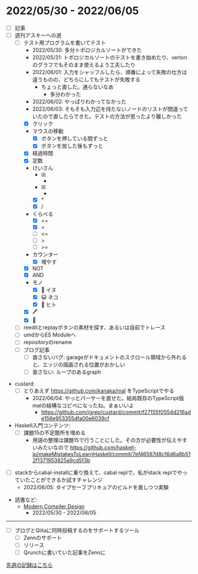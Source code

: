 # 2022/05/30 - 2022/06/05

- [ ] 記事
- [ ] 週刊アスキーへの道
    - [ ] テスト用プログラムを書いてテスト
        - 2022/05/30: 多分トポロジカルソートができた
        - 2022/05/31: トポロジカルソートのテストを書き始めたり、vertonのグラフでもそのまま使えるよう工夫したり
        - 2022/06/01: 入力をシャッフルしたら、順番によって失敗の仕方は違うものの、どちらにしてもテストが失敗する
            - ちょっと直した。通らないなあ
                - 多分わかった
        - 2022/06/02: やっぱりわかってなかった
        - 2022/06/03: そもそも入力辺を持たないノードのリストが間違っていたので直したらできた。テストの方法が思ったより難しかった
        - [x] クリック
        - マウスの移動
            - [x] ボタンを押している間ずっと
            - [x] ボタンを放した後もずっと
        - [x] 経過時間
        - [x] 定数
        - けいさん
            - [x] +
            - [x] -
            - [x] \*
            - [x] /
        - くらべる
            - [x] ==
            - [x] \<
            - [ ] \<=
            - [ ] \>
            - [ ] \>=
        - カウンター
            - [x] 増やす
        - [x] NOT
        - [x] AND
        - モノ
            - [x] 🐶 イヌ
            - [x] 😺 ネコ
            - [x] 🙂 ヒト
        - [x] 🖊
        - [x] 🔁
    - [ ] reeditとreplayボタンの素材を探す、あるいは自前でトレース
    - [ ] umdからES Moduleへ
    - [ ] repositoryのrename
    - [ ] ブログ記事
        - [ ] 直さないバグ: garageがドキュメントのスクロール領域から外れると、エッジの描画される位置がおかしい
        - [ ] 直さない: ループのあるgraph
- custard:
    - [ ] とりあえず <https://github.com/kanaka/mal> をTypeScriptでやる
        - 2022/06/04: やっとパーサーを直せた。結局既存のTypeScript版malの結構なコピペになったね。まぁいいよ
            - <https://github.com/igrep/custard/commit/f27155f0554d216ade156e953355dfa00e6039cf>
- Haskell入門コンテンツ:
    - [ ] 課題15の不足箇所を埋める
        - 用語の整理は課題15で行うことにした。その方が必要性が伝えやすいみたいなので <https://github.com/haskell-jp/makeMistakesToLearnHaskell/commit/7ef46567d8c16d6a8b512f1371953825a9cd5f3b>
- [ ] stackからcabal-installに乗り換えて、cabal replで、私がstack replでやっていたことができるか試すチャレンジ
    - 2022/06/05: タイプセーフプリキュアのビルドを直しつつ実験
- 読書など:
    - [Modern Compiler Design](https://www.springer.com/jp/book/9781461446989)
        - 2022/05/30 - 2022/06/05

------

- [ ] ブログとQiitaに同時投稿するのをサポートするツール
    - [ ] Zennのサポート
    - [ ] リリース
    - [ ] Qrunchに書いていた記事をZennに

[先週の記録はこちら](https://github.com/igrep/daily-commits/blob/59d10cd9461b36b819088c91746694a195eb38bd/yesterday.md)
